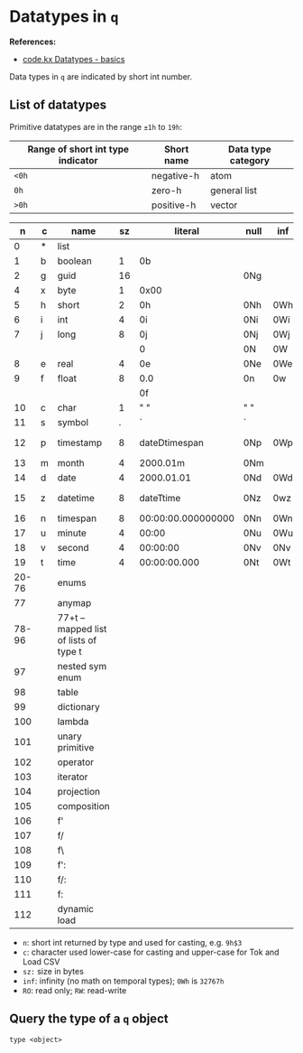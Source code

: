 # Datatypes in `q`

**References:**
- [code.kx Datatypes - basics][kx_datatypes]


Data types in `q` are indicated by short int number.



## List of datatypes

Primitive datatypes are in the range `±1h` to `19h`:


| Range of short int type indicator | Short name   | Data type category |
| --------------------------------- | ------------ | ------------------ |
|          `<0h`                    |  negative-h  | atom               |
|          `0h`                     |  zero-h      | general list       |
|          `>0h`                    |  positive-h  | vector             |



|   n    |  c  |                 name                  |  sz  |       literal       | null | inf  |    SQL    |  Java     |     .Net      |
| ------ | --- | ------------------------------------- | ---- | ------------------- | ---- | ---- | --------- | --------- | ------------- |
| 0      |  *  | list                                  |      |                     |      |      |           |           |               |
| 1      |  b  | boolean                               |  1   |  0b                 |      |      |           | Boolean   | boolean       |
| 2      |  g  | guid                                  |  16  |                     | 0Ng  |      |           | UUID      | GUID          |
| 4      |  x  | byte                                  |  1   |  0x00               |      |      |           | Byte      | byte          |
| 5      |  h  | short                                 |  2   |  0h                 | 0Nh  | 0Wh  | smallint  | Short     | int16         |
| 6      |  i  | int                                   |  4   |  0i                 | 0Ni  | 0Wi  | int       | Integer   | int32         |
| 7      |  j  | long                                  |  8   |  0j                 | 0Nj  | 0Wj  | bigint    | Long      | int64         |
|        |     |                                       |      |  0                  | 0N   | 0W   |           |           |               |
| 8      |  e  | real                                  |  4   |  0e                 | 0Ne  | 0We  | real      | Float     | single        |
| 9      |  f  | float                                 |  8   |  0.0                | 0n   | 0w   | float     | Double    | double        |
|        |     |                                       |      |  0f                 |      |      |           |           |               |
| 10     |  c  | char                                  |  1   |  " "                | " "  |      |           | Character | char          |
| 11     |  s  | symbol                                |  .   |  `                  | `    |      | varchar   | String    | string        |
| 12     |  p  | timestamp                             |  8   |  dateDtimespan      | 0Np  | 0Wp  |           | Timestamp | DateTime (RW) |
| 13     |  m  | month                                 |  4   |  2000.01m           | 0Nm  |      |           |           |               |
| 14     |  d  | date                                  |  4   |  2000.01.01         | 0Nd  | 0Wd  | date      | Date      |               |
| 15     |  z  | datetime                              |  8   |  dateTtime          | 0Nz  | 0wz  | timestamp | Timestamp | DateTime (RO) |
| 16     |  n  | timespan                              |  8   |  00:00:00.000000000 | 0Nn  | 0Wn  |           | Timespan  | TimeSpan      |
| 17     |  u  | minute                                |  4   |  00:00              | 0Nu  | 0Wu  |           |           |               |
| 18     |  v  | second                                |  4   |  00:00:00           | 0Nv  | 0Nv  |           |           |               |
| 19     |  t  | time                                  |  4   |  00:00:00.000       | 0Nt  | 0Wt  |   time    | Time      |  TimeSpan     |
| 20-76  |     | enums                                 |      |                     |      |      |           |           |               |
| 77     |     | anymap                                |
| 78-96  |     | 77+t – mapped list of lists of type t |
| 97     |     | nested sym enum                       |
| 98     |     | table                                 |
| 99     |     | dictionary                            |
| 100    |     | lambda                                |
| 101    |     | unary primitive                       |
| 102    |     | operator                              |
| 103    |     | iterator                              |
| 104    |     | projection                            |
| 105    |     | composition                           |
| 106    |     | f'                                    |
| 107    |     | f/                                    |
| 108    |     | f\                                    |
| 109    |     | f':                                   |
| 110    |     | f/:                                   |
| 111    |     | f\:                                   |
| 112    |     |  dynamic load                         |

- `n`: short int returned by type and used for casting, e.g. `9h$3`
- `c`: character used lower-case for casting and upper-case for Tok and Load CSV
- `sz:` size in bytes
- `inf`: infinity (no math on temporal types); `0Wh` is `32767h`
- `RO`: read only; `RW`: read-write


## Query the type of a `q` object

~~~~
type <object>
~~~~



[kx_datatypes]: https://code.kx.com/q/basics/datatypes/
